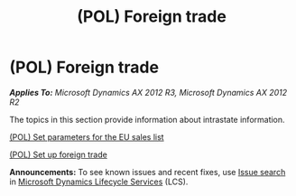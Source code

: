 ﻿---
title: (POL) Foreign trade
TOCTitle: (POL) Foreign trade
ms:assetid: 83299395-c8e2-473d-afe9-634f96e55cec
ms:mtpsurl: https://technet.microsoft.com/en-us/library/JJ678269(v=AX.60)
ms:contentKeyID: 49386991
ms.date: 04/18/2014
mtps_version: v=AX.60
---

# (POL) Foreign trade 


_**Applies To:** Microsoft Dynamics AX 2012 R3, Microsoft Dynamics AX 2012 R2_

The topics in this section provide information about intrastate information.

[(POL) Set parameters for the EU sales list](pol-set-parameters-for-the-eu-sales-list.md)

[(POL) Set up foreign trade](pol-set-up-foreign-trade.md)

  
**Announcements:** To see known issues and recent fixes, use [Issue search](http://go.microsoft.com/fwlink/?linkid=389258) in [Microsoft Dynamics Lifecycle Services](http://go.microsoft.com/fwlink/?linkid=306505) (LCS).

